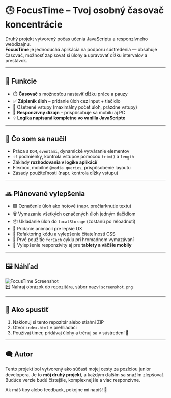 # 🕒 FocusTime – Tvoj osobný časovač koncentrácie

Druhý projekt vytvorený počas učenia JavaScriptu a responzívneho webdizajnu.  
**FocusTime** je jednoduchá aplikácia na podporu sústredenia — obsahuje časovač, možnosť zapisovať si úlohy a upravovať dĺžku intervalov a prestávok.

---

## 🔧 Funkcie

- ⏱️ **Časovač** s možnosťou nastaviť dĺžku práce a pauzy  
- ✅ **Zápisník úloh** – pridanie úloh cez input + tlačidlo  
- 📏 Ošetrené vstupy (maximálny počet úloh, prázdne vstupy)  
- 📱 **Responzívny dizajn** – prispôsobuje sa mobilu aj PC  
- 💡 **Logika napísaná kompletne vo vanilla JavaScripte**

---

## 🧠 Čo som sa naučil

- Práca s `DOM`, `eventami`, dynamické vytváranie elementov  
- `if` podmienky, kontrola vstupov pomocou `trim()` a `length`  
- Základy **rozhodovania v logike aplikácií**  
- Flexbox, mobilné `@media queries`, prispôsobenie layoutu  
- Zásady použiteľnosti (napr. kontrola dĺžky vstupu)

---

## 🔜 Plánované vylepšenia

- 🟩 Označenie úloh ako hotové (napr. prečiarknutie textu)  
- 🗑️ Vymazanie všetkých označených úloh jedným tlačidlom  
- 📦 Ukladanie úloh do `localStorage` (zostanú po reloadnutí)  
- 🎨 Pridanie animácií pre lepšie UX  
- 🧼 Refaktoring kódu a vylepšenie čitateľnosti CSS  
- 🧠 Prvé použitie `forEach` cyklu pri hromadnom vymazávaní  
- 📱 Vylepšenie responzivity aj pre **tablety a väčšie mobily**

---

## 🖼️ Náhľad

![FocusTime Screenshot](screenshot.png)  
*️⃣ Nahraj obrázok do repozitára, súbor nazvi `screenshot.png`

---

## 🚀 Ako spustiť

1. Naklonuj si tento repozitár alebo stiahni ZIP  
2. Otvor `index.html` v prehliadači  
3. Používaj timer, pridávaj úlohy a trénuj sa v sústredení 💪

---

## 🗨️ Autor

Tento projekt bol vytvorený ako súčasť mojej cesty za pozíciou junior developera. Je to **môj druhý projekt**, a každým ďalším sa snažím zlepšovať.  
Budúce verzie budú čistejšie, komplexnejšie a viac responzívne.

Ak máš tipy alebo feedback, pokojne mi napíš! 🙂
